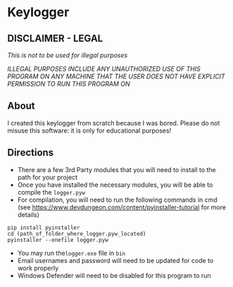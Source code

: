 # Keylogger
## **DISCLAIMER - LEGAL**
*This is not to be used for illegal purposes*

*ILLEGAL PURPOSES INCLUDE ANY UNAUTHORIZED USE OF THIS PROGRAM ON ANY MACHINE THAT THE USER DOES NOT HAVE EXPLICIT PERMISSION TO RUN THIS PROGRAM ON*

## About
I created this keylogger from scratch because I was bored. Please do not misuse this software: it is only for educational purposes!

## Directions
- There are a few 3rd Party modules that you will need to install to the path for your project
- Once you have installed the necessary modules, you will be able to compile the `logger.pyw`
- For compilation, you will need to run the following commands in cmd (see https://www.devdungeon.com/content/pyinstaller-tutorial for more details)
~~~
pip install pyinstaller
cd (path_of_folder_where_logger.pyw_located)
pyinstaller --onefile logger.pyw
~~~
- You may run the`logger.exe` file in `bin`
- Email usernames and password will need to be updated for code to work properly
- Windows Defender will need to be disabled for this program to run
